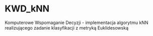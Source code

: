 # KWD_kNN
Komputerowe Wspomaganie Decyzji - implementacja algorytmu kNN realizującego zadanie klasyfikacji z metryką Euklidesowską
